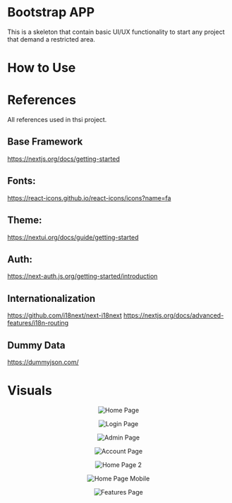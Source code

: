 # Bootstrap APP
This is a skeleton that contain basic UI/UX functionality to start any project that demand a restricted area. 

# How to Use

# References
All references used in thsi project.
## Base Framework
https://nextjs.org/docs/getting-started
## Fonts:
 https://react-icons.github.io/react-icons/icons?name=fa
## Theme:
https://nextui.org/docs/guide/getting-started
## Auth:
https://next-auth.js.org/getting-started/introduction

## Internationalization
https://github.com/i18next/next-i18next
https://nextjs.org/docs/advanced-features/i18n-routing

## Dummy Data
https://dummyjson.com/


# Visuals

<p align="center">
  <img src="./public/homepage.png" alt="Home Page"/>
</p>

<p align="center">
  <img src="./public/login.png" alt="Login Page"/>
</p>

<p align="center">
  <img src="./public/admin.png" alt="Admin Page"/>
</p>

<p align="center">
  <img src="./public/account.png" alt="Account Page"/>
</p>

<p align="center">
  <img src="./public/homepage2.png" alt="Home Page 2"/>
</p>

<p align="center">
  <img src="./public/mobile-homepage.png" alt="Home Page Mobile"/>
</p>

<p align="center">
  <img src="./public/mobile-features.png" alt="Features Page"/>
</p>
